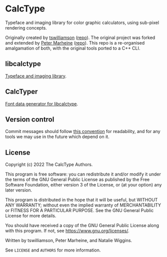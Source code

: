 # CalcType

Typeface and imaging library for color graphic calculators, using sub-pixel
rendering concepts.

Originally created by [tswilliamson](https://github.com/tswilliamson)
([repo](https://github.com/tswilliamson/calctype)). The original project was
forked and extended by [Peter Marheine](https://github.com/tari)
([repo](https://github.com/tari/calctype)). This repo is a re-organised
amalgamation of both, with the original tools ported to a C++ CLI.

## libcalctype

[Typeface and imaging library](libcalctype/README.md).

## CalcTyper

[Font data generator for libcalctype](calctyper/README.md).

## Version control

Commit messages should follow [this convention](https://www.conventionalcommits.org/)
for readability, and for any tools we may use in the future which depend on it.

## License

Copyright (c) 2022 The CalcType Authors.

This program is free software: you can redistribute it and/or modify
it under the terms of the GNU General Public License as published by
the Free Software Foundation, either version 3 of the License, or
(at your option) any later version.

This program is distributed in the hope that it will be useful,
but WITHOUT ANY WARRANTY; without even the implied warranty of
MERCHANTABILITY or FITNESS FOR A PARTICULAR PURPOSE. See the
GNU General Public License for more details.

You should have received a copy of the GNU General Public License
along with this program. If not, see <https://www.gnu.org/licenses/>.

Written by tswilliamson, Peter Marheine, and Natalie Wiggins.

See `LICENSE` and `AUTHORS` for more information.
